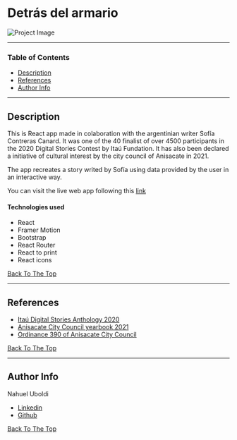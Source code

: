 # Detrás del armario

![Project Image](https://sofiacanard.com/recursos/detras-del-armario.png)

---

### Table of Contents

- [Description](#description)
- [References](#references)
- [Author Info](#author-info)

---

## Description

This is React app made in colaboration with the argentinian writer Sofía Contreras Canard. It was one of the 40 finalist of over 4500 participants in the 2020 Digital Stories Contest by Itaú Fundation. It has also been declared a initiative of cultural interest by the city council of Anisacate in 2021.

The app recreates a story writed by Sofía using data provided by the user in an interactive way.

You can visit the live web app following this [link](https://sofiacanard.com/cuentodigital/)

#### Technologies used

- React
- Framer Motion
- Bootstrap
- React Router
- React to print
- React icons

[Back To The Top](#read-me-template)

---

## References

- [Itaú Digital Stories Anthology 2020](https://antologiasitau.org/cuento-regional/detras-del-armario/)
- [Anisacate City Council yearbook 2021](https://anisacatemunicipio.gob.ar/cerro-el-ano-legislativo-con-una-nutrida-agenda-y-la-aprobacion-de-56-ordenanzas/)
- [Ordinance 390 of Anisacate City Council](https://anisacatemunicipio.gob.ar/download/ordenanza-390-ciudadano-ilustre-nahuel-uboldi/)

[Back To The Top](#read-me-template)

---

## Author Info
Nahuel Uboldi
- [Linkedin](https://www.linkedin.com/in/nahuel-uboldi-15845ba6/)
- [Github](https://github.com/NahuelUboldi)

[Back To The Top](#read-me-template)
